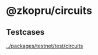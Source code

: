# @zkopru/circuits

## Testcases
[../packages/testnet/test/circuits](../packages/testnet/test/circuits)

